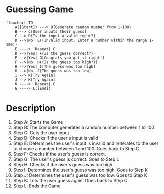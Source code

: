 # Guessing Game

```mermaid
flowchart TD
    A([Start]) ---> B{Generate random number from 1-100}
    B --> C[User inputs their guess]
    C --> D{Is the input a valid input?}
    D -->|No| E((Invalid input. Enter a number within the range 1-100))
    E ----> |Repeat| C
    D -->|Yes| F{Is the guess correct?}
    F -->|Yes| G[Congrats you got it right!]
    F -->|No| H((Is the guess too high?))
    H -->|Yes| I[The guess was too high]
    H -->|No| J[The guess was too low]
    I --> K[Try Again]
    J --> K[Try Again]
    K ----> |Repeat| C
    G ----> L([End])

```
# Description
1. Step A: Starts the Game
2. Step B: The computer generates a random number between 1 to 100
3. Step C: Gets the user input
4. Step D: Checks if the user's input is valid
5. Step E: Determines the user's input is invalid and reiterates to the user to choose a number between 1 and 100. Goes back to Step C
6. Step F: Checks if the user's guess is correct.
7. Step G: The user's guess is correct. Goes to Step L
8. Step H: Checks if the user's guess was too high.
9. Step I: Determines the user's guess was too high. Goes to Step K
10. Step J: Determines the user's guess was too low. Goes to Step K
11. Step K: Lets the user guess again. Goes back to Step C
12. Step L: Ends the Game

